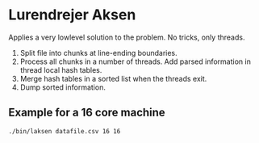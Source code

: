# Lurendrejer Aksen

Applies a very lowlevel solution to the problem. No tricks, only threads.

1. Split file into chunks at line-ending boundaries.
2. Process all chunks in a number of threads. Add parsed information in thread local hash tables.
3. Merge hash tables in a sorted list when the threads exit.
4. Dump sorted information.

## Example for a 16 core machine

```sh
./bin/laksen datafile.csv 16 16
```
